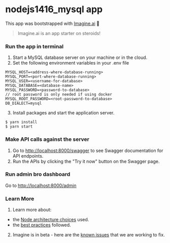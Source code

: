 # nodejs1416_mysql app

This app was bootstrapped with [Imagine.ai](https://imagine.ai) 💛

> Imagine.ai is an app starter on steroids!

### Run the app in terminal

1. Start a MySQL database server on your machine or in the cloud.
2. Set the following environment variables in your .env file

```
MYSQL_HOST=<address-where-database-running>
MYSQL_PORT=<port-where-database-running>
MYSQL_USER=<username-for-database>
MYSQL_DATABASE=<database-name>
MYSQL_PASSWORD=<password-to-database>
// root password is only needed if using docker
MYSQL_ROOT_PASSWORD=<root-password-to-database>
DB_DIALECT=mysql
```

3. Install packages and start the application server.

```
$ yarn install
$ yarn start
```

### Make API calls against the server

1. Go to [http://localhost:8000/swagger](http://localhost:8000/swagger) to see Swagger documentation for API endpoints.
2. Run the APIs by clicking the "Try it now" button on the Swagger page.

### Run admin bro dashboard

Go to [http://localhost:8000/admin](http://localhost:8000/admin)

### Learn More

1. Learn more about:

- the [Node architecture choices](https://imagine.ai/docs/architecture-node) used.
- the [best practices](https://imagine.ai/docs/best-practices) followed.

2. Imagine is in beta - here are the [known issues](https://imagine.ai/docs/known_issues) that we are working to fix.
